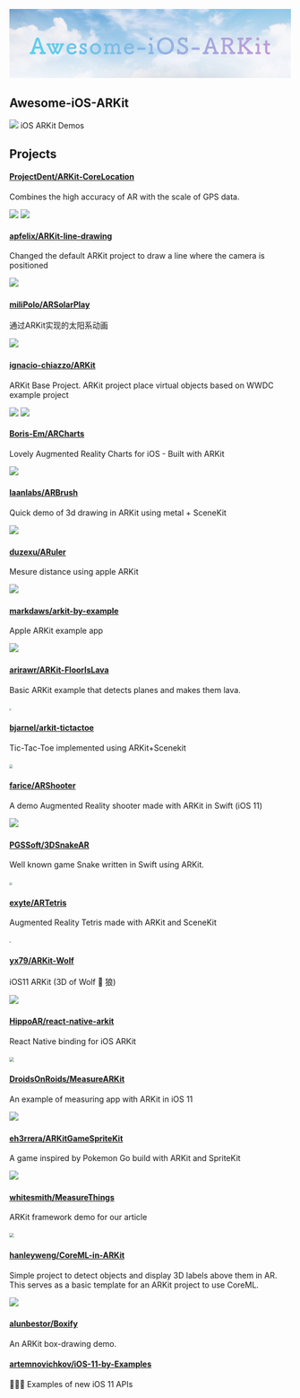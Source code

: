 <p align="center">
  <img src="banner.png">
</p>

## Awesome-iOS-ARKit
![](https://camo.githubusercontent.com/13c4e50d88df7178ae1882a203ed57b641674f94/68747470733a2f2f63646e2e7261776769742e636f6d2f73696e647265736f726875732f617765736f6d652f643733303566333864323966656437386661383536353265336136336531353464643865383832392f6d656469612f62616467652e737667)
iOS ARKit Demos

## Projects
#### [ProjectDent/ARKit-CoreLocation](https://github.com/ProjectDent/ARKit-CoreLocation) 
Combines the high accuracy of AR with the scale of GPS data.

<p align="left">
    <img src="https://github.com/ProjectDent/ARKit-CoreLocation/blob/master/giphy-1.gif?raw=true" style="zoom:100%" align=left/>
    <img src="https://github.com/ProjectDent/ARKit-CoreLocation/blob/master/giphy-2.gif?raw=true" style="zoom:100%" align=right/>
</p>

#### [apfelix/ARKit-line-drawing](https://github.com/lapfelix/ARKit-line-drawing)
Changed the default ARKit project to draw a line where the camera is positioned

![](https://camo.githubusercontent.com/b4e2aa31d0fc7661256ce92d1d4aaabc7c06a68a/68747470733a2f2f7468756d62732e6766796361742e636f6d2f446972656374496e7369676e69666963616e74496365666973682d73697a655f726573747269637465642e676966)

#### [miliPolo/ARSolarPlay](https://github.com/miliPolo/ARSolarPlay)
通过ARKit实现的太阳系动画

![](https://github.com/miliPolo/ARSolarPlay/blob/master/ARSolarPlay/Asset/ARSolarPlay.gif?raw=true)

#### [ignacio-chiazzo/ARKit](https://github.com/ignacio-chiazzo/ARKit)
ARKit Base Project. ARKit project place virtual objects based on WWDC example project

<p align="left">
    <img src="https://camo.githubusercontent.com/f534b780c1fc2827697f012c50eb0d36f326ad74/687474703a2f2f692e6d616b65616769662e636f6d2f6d656469612f362d31382d323031372f6e71306d31622e676966" style="zoom:100%" align=left/>
    <img src="https://camo.githubusercontent.com/2cf6b8f45b07c36780c371e464692b4170e95233/687474703a2f2f692e6d616b65616769662e636f6d2f6d656469612f362d31382d323031372f447a537536472e676966" style="zoom:100%" align=right/>
</p>

#### [Boris-Em/ARCharts](https://github.com/Boris-Em/ARCharts)

Lovely Augmented Reality Charts for iOS - Built with ARKit

![](https://camo.githubusercontent.com/8fe4fe57069739e242329fcedcb890e4ce7bfad6/68747470733a2f2f73322e706f7374696d672e6f72672f666e7769636c70646c2f67697068792d646f776e73697a65642d6c617267652e676966)

#### [laanlabs/ARBrush](https://github.com/laanlabs/ARBrush)
Quick demo of 3d drawing in ARKit using metal + SceneKit

![](https://github.com/laanlabs/ARBrush/blob/master/anim.gif?raw=true)


#### [duzexu/ARuler](https://github.com/duzexu/ARuler)
Mesure distance using apple ARKit

![](https://github.com/duzexu/ARuler/blob/master/Design/preview_vertical.gif?raw=true)

#### [markdaws/arkit-by-example](https://github.com/markdaws/arkit-by-example)
Apple ARKit example app

![](https://camo.githubusercontent.com/3a6240f71daea764d61cce4389a3d62cd5b3ba21/68747470733a2f2f696d672e796f75747562652e636f6d2f76692f724e46516c3749345436592f302e6a7067)

#### [arirawr/ARKit-FloorIsLava](https://github.com/arirawr/ARKit-FloorIsLava)
Basic ARKit example that detects planes and makes them lava.

<p align="left">
    <img src="https://raw.githubusercontent.com/arirawr/ARKit-FloorIsLava/master/IMG_0700.PNG" style="zoom:20%" align=left/>
</p>

#### [bjarnel/arkit-tictactoe](https://github.com/bjarnel/arkit-tictactoe)
Tic-Tac-Toe implemented using ARKit+Scenekit

<p align="left">
    <img src="https://raw.githubusercontent.com/bjarnel/arkit-tictactoe/master/tictactoe-shadows.jpg" style="zoom:40%" align=left/>
</p>

#### [farice/ARShooter](https://github.com/farice/ARShooter)
A demo Augmented Reality shooter made with ARKit in Swift (iOS 11) 

![](https://user-images.githubusercontent.com/13244177/26912181-a08e94cc-4bc7-11e7-9261-2ed24e69f1f7.gif)

#### [PGSSoft/3DSnakeAR](https://github.com/PGSSoft/3DSnakeAR)
Well known game Snake written in Swift using ARKit.

<p align="left">
    <img src="https://github.com/PGSSoft/3DSnakeAR/raw/master/image1.PNG?raw=true" style="zoom:30%" align=left/>
</p>

#### [exyte/ARTetris](https://github.com/exyte/ARTetris)
Augmented Reality Tetris made with ARKit and SceneKit

<p align="left">
    <img src="https://camo.githubusercontent.com/ed8f9e75e2cdab7b268692b0f979ebf94ab19b64/687474703a2f2f692e696d6775722e636f6d2f425869393439792e6a7067" style="zoom:20%" align=left/>
</p>

#### [yx79/ARKit-Wolf](https://github.com/yx79/ARKit-Wolf)
iOS11 ARKit (3D of Wolf 🐺 狼)

![](https://camo.githubusercontent.com/8a706d86c3ec995c60111dddb09344c3c94f107f/68747470733a2f2f73746f726167652e676f6f676c65617069732e636f6d2f77656261707030312d3134393630302e61707073706f742e636f6d2f6769746875622f776f6c662e676966)

#### [HippoAR/react-native-arkit](https://github.com/HippoAR/react-native-arkit)
React Native binding for iOS ARKit

<p align="left">
    <img src="https://github.com/HippoAR/react-native-arkit/blob/master/screenshots/geometries.jpg?raw=true" style="zoom:50%" align=left/>
</p>

#### [DroidsOnRoids/MeasureARKit](https://github.com/DroidsOnRoids/MeasureARKit)
An example of measuring app with ARKit in iOS 11

![](https://camo.githubusercontent.com/42c6ca7198c329d0018292ab695cd0f49d822177/68747470733a2f2f7777772e74686564726f6964736f6e726f6964732e636f6d2f77702d636f6e74656e742f75706c6f6164732f323031372f30372f6d6561737572696e675f696f735f352e676966)

#### [eh3rrera/ARKitGameSpriteKit](https://github.com/eh3rrera/ARKitGameSpriteKit)
A game inspired by Pokemon Go build with ARKit and SpriteKit

![](https://camo.githubusercontent.com/4faa68a4b611eb5ff308e70d5f8091d3a12b34fe/68747470733a2f2f696d672e796f75747562652e636f6d2f76692f306d6d614c69755941686f2f302e6a7067)

#### [whitesmith/MeasureThings](https://github.com/whitesmith/MeasureThings)
ARKit framework demo for our article

<p align="left">
    <img src="https://camo.githubusercontent.com/40afbf1c0922a87a9b16936f0b3bee71c6cc773f/68747470733a2f2f7768697465736d6974682d776562736974652e73332e616d617a6f6e6177732e636f6d2f323031372f4a756c2f61726b69745f64656d6f5f796f75747562652d313530303536353039323131362e706e67" style="zoom:50%" align=left/>
</p>

#### [hanleyweng/CoreML-in-ARKit](https://github.com/hanleyweng/CoreML-in-ARKit)
Simple project to detect objects and display 3D labels above them in AR. This serves as a basic template for an ARKit project to use CoreML.

![](https://github.com/hanleyweng/CoreML-in-ARKit/raw/master/post-media/giphy.gif)

#### [alunbestor/Boxify](https://github.com/alunbestor/Boxify)
An ARKit box-drawing demo.

#### [artemnovichkov/iOS-11-by-Examples](https://github.com/artemnovichkov/iOS-11-by-Examples)
👨🏻‍💻 Examples of new iOS 11 APIs



